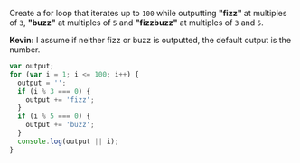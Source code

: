 Create a for loop that iterates up to `100` while outputting **"fizz"** at multiples of `3`, **"buzz"** at multiples of `5` and **"fizzbuzz"** at multiples of `3` and `5`.

**Kevin:** I assume if neither fizz or buzz is outputted, the default output is the number.

```javascript
var output;
for (var i = 1; i <= 100; i++) {
  output = '';
  if (i % 3 === 0) {
    output += 'fizz';
  }
  if (i % 5 === 0) {
    output += 'buzz';
  }
  console.log(output || i);
}
```
